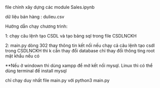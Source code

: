 file chính xây dựng các module Sales.ipynb

dữ liệu bán hàng : dulieu.csv

Hướng dẫn chạy chương trình: 

1: chạy câu lệnh tạo CSDL và tạo bảng sql trong file CSDLNCKH

2: main.py dòng 302 thay thông tin kết nối nếu chạy cả câu lệnh tạo csdl trong CSDLNCKH thì k cần thay đổi database chỉ thay đổi thông ting root mật khẩu nếu có

**Nếu ở windown thì dùng xampp để mở kết nối mysql. Linux thì có thể dùng terminal để install mysql

chỉ chạy duy nhất file main.py với python3 main.py

